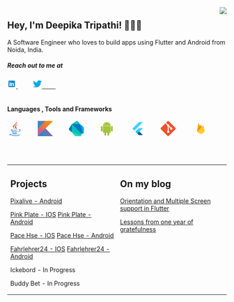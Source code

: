 <a href="https://github.com/deepikadt">
  <img align="right" src="https://github-readme-stats.vercel.app/api/top-langs/?username=deepikadt&theme=light&hide_langs_below=1" />
</a>

## Hey, I'm Deepika Tripathi! 🙋🏻‍♀️ 

A Software Engineer who loves to build apps using Flutter and Android from Noida, India. 

##### Reach out to me at
<a href="https://www.linkedin.com/in/deepika-dt/">
  <img alt="Deepika's Twitter" height="20" src="https://github.com/deepikadt/Assets/blob/main/linkedin.png" />
</a>&nbsp;&nbsp;&nbsp;&nbsp;&nbsp;&nbsp;&nbsp;&nbsp;

<a href="https://twitter.com/deepikadt_">
  <img alt="Deepika's Linkdein" height="20" src="https://github.com/deepikadt/Assets/blob/main/twitter.png" />&nbsp;&nbsp;&nbsp;&nbsp;&nbsp;&nbsp;&nbsp;&nbsp;
</a>

<br/>
<br/>

#### Languages , Tools and Frameworks
<img src="https://github.com/deepikadt/Assets/blob/main/java_image.svg" height="35">&nbsp;&nbsp;&nbsp;&nbsp;&nbsp;&nbsp;&nbsp;&nbsp;
<img src="https://github.com/deepikadt/Assets/blob/main/kotlin_image.svg" height="35">&nbsp;&nbsp;&nbsp;&nbsp;&nbsp;&nbsp;&nbsp;&nbsp;
<img src="https://github.com/deepikadt/Assets/blob/main/dart_image.svg" height="35"/>&nbsp;&nbsp;&nbsp;&nbsp;&nbsp;&nbsp;&nbsp;&nbsp;
<img src="https://github.com/deepikadt/Assets/blob/main/android_image.svg" height="35"/>&nbsp;&nbsp;&nbsp;&nbsp;&nbsp;&nbsp;&nbsp;&nbsp;
<img src="https://github.com/deepikadt/Assets/blob/main/flutter.svg" height="35"/>&nbsp;&nbsp;&nbsp;&nbsp;&nbsp;&nbsp;&nbsp;&nbsp;
<img src="https://github.com/deepikadt/Assets/blob/main/git_image.svg" width="35px">&nbsp;&nbsp;&nbsp;&nbsp;&nbsp;&nbsp;&nbsp;&nbsp;&nbsp;
<img src="https://github.com/deepikadt/Assets/blob/main/firebase.svg" width="35px">&nbsp;&nbsp;&nbsp;&nbsp;&nbsp;&nbsp;&nbsp;&nbsp;&nbsp;

<br/>
<br/>


<table><tr><td valign="top" width="50%">
  
## Projects
  
[Pixalive - Android ](https://play.google.com/store/apps/details?id=com.pixalive)
  
[Pink Plate - IOS](https://appadvice.com/app/pink-plate/1500373107) 
[Pink Plate - Android](https://play.google.com/store/apps/details?id=com.pink_plate) 
  
[Pace Hse - IOS](https://play.google.com/store/apps/details?id=com.teknobuilt.pace_hse)
[Pace Hse - Android](https://play.google.com/store/apps/details?id=com.teknobuilt.pace_hse)
  
[Fahrlehrer24 - IOS](https://apps.apple.com/in/app/fahrlehrer24-driving-school/id468341446)
[Fahrlehrer24 - Android](https://play.google.com/store/apps/details?id=com.tigerlab.fahrlehrer&hl=en_IN&gl=US)
  
Ickebord - In Progress
  
Buddy Bet - In Progress
  
  <td valign="top" width="50%">
  
## On my blog
  
[Orientation and Multiple Screen support in Flutter](https://medium.com/@deepikatripathi/orientation-and-multiple-screen-support-in-flutter-37a0a8eba55)
  
[Lessons from one year of gratefulness](https://medium.com/@deepikatripathi/lessons-from-one-year-of-gratefulness-e156cdb88ab0) 
</table>
  
